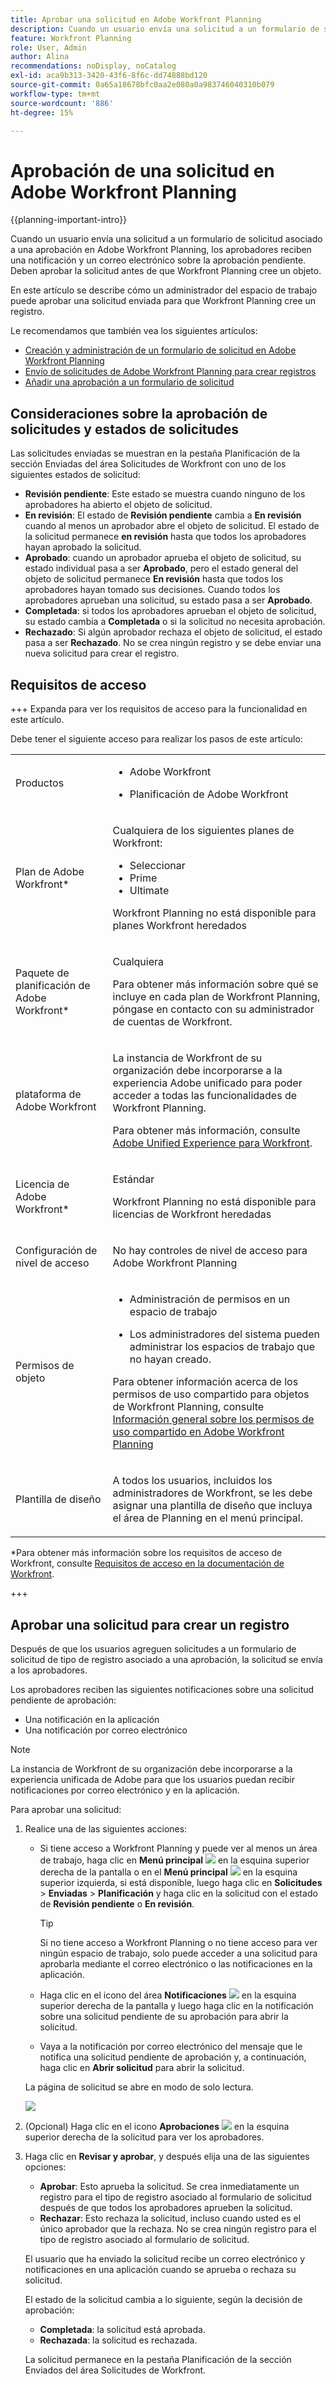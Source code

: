 ```yaml
---
title: Aprobar una solicitud en Adobe Workfront Planning
description: Cuando un usuario envía una solicitud a un formulario de solicitud asociado a una aprobación en Adobe Workfront Planning, los aprobadores reciben una notificación y un correo electrónico sobre la aprobación pendiente. Deben aprobar la solicitud antes de que Workfront Planning cree un objeto.
feature: Workfront Planning
role: User, Admin
author: Alina
recommendations: noDisplay, noCatalog
exl-id: aca9b313-3420-43f6-8f6c-dd74888bd120
source-git-commit: 0a65a18678bfc0aa2e080a0a983746040310b079
workflow-type: tm+mt
source-wordcount: '886'
ht-degree: 15%

---
```


# Aprobación de una solicitud en Adobe Workfront Planning

<!--take Preview and Production references at Production time-->

<!-- do you need to add that only workspace owners can view the Submitted/ Planning tab?? - asking team in slack-->

<!--<span class="preview">The information on this page refers to functionality not yet generally available. It is available only in the Preview environment for all customers. After the monthly releases to Production, the same features are also available in the Production environment for customers who enabled fast releases. </span>   

<span class="preview">For information about fast releases, see [Enable or disable fast releases for your organization](/help/quicksilver/administration-and-setup/set-up-workfront/configure-system-defaults/enable-fast-release-process.md). </span>-->

{{planning-important-intro}}

Cuando un usuario envía una solicitud a un formulario de solicitud asociado a una aprobación en Adobe Workfront Planning, los aprobadores reciben una notificación y un correo electrónico sobre la aprobación pendiente. Deben aprobar la solicitud antes de que Workfront Planning cree un objeto.

En este artículo se describe cómo un administrador del espacio de trabajo puede aprobar una solicitud enviada para que Workfront Planning cree un registro.

Le recomendamos que también vea los siguientes artículos:

* [Creación y administración de un formulario de solicitud en Adobe Workfront Planning](/help/quicksilver/planning/requests/create-request-form.md)
* [Envío de solicitudes de Adobe Workfront Planning para crear registros](/help/quicksilver/planning/requests/submit-requests.md)
* [Añadir una aprobación a un formulario de solicitud](/help/quicksilver/planning/requests/add-approval-to-request-form.md)

## Consideraciones sobre la aprobación de solicitudes y estados de solicitudes

Las solicitudes enviadas se muestran en la pestaña Planificación de la sección Enviadas del área Solicitudes de Workfront con uno de los siguientes estados de solicitud:

* **Revisión pendiente**: Este estado se muestra cuando ninguno de los aprobadores ha abierto el objeto de solicitud.
* **En revisión**: El estado de **Revisión pendiente** cambia a **En revisión** cuando al menos un aprobador abre el objeto de solicitud. El estado de la solicitud permanece **en revisión** hasta que todos los aprobadores hayan aprobado la solicitud.
* **Aprobado**: cuando un aprobador aprueba el objeto de solicitud, su estado individual pasa a ser **Aprobado**, pero el estado general del objeto de solicitud permanece **En revisión** hasta que todos los aprobadores hayan tomado sus decisiones. Cuando todos los aprobadores aprueban una solicitud, su estado pasa a ser **Aprobado**.
* **Completada**: si todos los aprobadores aprueban el objeto de solicitud, su estado cambia a **Completada** o si la solicitud no necesita aprobación.
* **Rechazado**: Si algún aprobador rechaza el objeto de solicitud, el estado pasa a ser **Rechazado**. No se crea ningún registro y se debe enviar una nueva solicitud para crear el registro.

## Requisitos de acceso

+++ Expanda para ver los requisitos de acceso para la funcionalidad en este artículo.

Debe tener el siguiente acceso para realizar los pasos de este artículo:

<table style="table-layout:auto">
 <col>
 </col>
 <col>
 </col>
 <tbody>
    <tr>
<tr>
<td>
   <p> Productos</p> </td>
   <td>
   <ul><li><p> Adobe Workfront</p></li>
   <li><p> Planificación de Adobe Workfront<p></li></ul></td>
  </tr>  
 <tr>
   <td role="rowheader"><p>Plan de Adobe Workfront*</p></td>
   <td>
<p>Cualquiera de los siguientes planes de Workfront:</p>
<ul><li>Seleccionar</li>
<li>Prime</li>
<li>Ultimate</li></ul>
<p>Workfront Planning no está disponible para planes Workfront heredados</p>
   </td>

<tr>
   <td role="rowheader"><p>Paquete de planificación de Adobe Workfront*</p></td>
   <td>
<p>Cualquiera </p>  
<p>Para obtener más información sobre qué se incluye en cada plan de Workfront Planning, póngase en contacto con su administrador de cuentas de Workfront. </td>

<tr>
   <td role="rowheader"><p>plataforma de Adobe Workfront</p></td>
   <td>
<p>La instancia de Workfront de su organización debe incorporarse a la experiencia Adobe unificado para poder acceder a todas las funcionalidades de Workfront Planning.</p>
<p>Para obtener más información, consulte <a href="/help/quicksilver/workfront-basics/navigate-workfront/workfront-navigation/adobe-unified-experience.md">Adobe Unified Experience para Workfront</a>. </p>
   </td>
  </tr>
  </tr>
  <tr>
   <td role="rowheader"><p>Licencia de Adobe Workfront*</p></td>
   <td>
   <p>Estándar</p>
   <p>Workfront Planning no está disponible para licencias de Workfront heredadas</p>
  </td>
  </tr>
  <tr>
   <td role="rowheader"><p>Configuración de nivel de acceso</p></td>
   <td> <p>No hay controles de nivel de acceso para Adobe Workfront Planning</p>  
</td>
  </tr>
<tr>
   <td role="rowheader"><p>Permisos de objeto</p></td>
   <td>
   <ul>
   <li><p>Administración de permisos en un espacio de trabajo</p></li>
    <li><p>Los administradores del sistema pueden administrar los espacios de trabajo que no hayan creado. </p></li>
    </ul>
   <p>Para obtener información acerca de los permisos de uso compartido para objetos de Workfront Planning, consulte 
   <a href="/help/quicksilver/planning/access/sharing-permissions-overview.md">Información general sobre los permisos de uso compartido en Adobe Workfront Planning</a> 
  </td>
  </tr>
<tr>
   <td role="rowheader"><p>Plantilla de diseño</p></td>
   <td> <p>A todos los usuarios, incluidos los administradores de Workfront, se les debe asignar una plantilla de diseño que incluya el área de Planning en el menú principal. </p>  
</td>
  </tr>
 </tbody>
</table>

*Para obtener más información sobre los requisitos de acceso de Workfront, consulte [Requisitos de acceso en la documentación de Workfront](/help/quicksilver/administration-and-setup/add-users/access-levels-and-object-permissions/access-level-requirements-in-documentation.md).

+++

## Aprobar una solicitud para crear un registro

Después de que los usuarios agreguen solicitudes a un formulario de solicitud de tipo de registro asociado a una aprobación, la solicitud se envía a los aprobadores.

Los aprobadores reciben las siguientes notificaciones sobre una solicitud pendiente de aprobación:

* Una notificación en la aplicación
* Una notificación por correo electrónico

>[!NOTE]
>
>La instancia de Workfront de su organización debe incorporarse a la experiencia unificada de Adobe para que los usuarios puedan recibir notificaciones por correo electrónico y en la aplicación.

Para aprobar una solicitud:

1. Realice una de las siguientes acciones:

   * Si tiene acceso a Workfront Planning y puede ver al menos un área de trabajo, haga clic en **Menú principal** ![](assets/dots-menu.png) en la esquina superior derecha de la pantalla o en el **Menú principal** ![](assets/lines-menu.png) en la esquina superior izquierda, si está disponible, luego haga clic en **Solicitudes** > **Enviadas** > **Planificación** y haga clic en la solicitud con el estado de **Revisión pendiente** o **En revisión**.

     >[!TIP]
     >
     >Si no tiene acceso a Workfront Planning o no tiene acceso para ver ningún espacio de trabajo, solo puede acceder a una solicitud para aprobarla mediante el correo electrónico o las notificaciones en la aplicación.

   * Haga clic en el icono del área **Notificaciones** ![](assets/notifications-area-icon-unified-shell.png) en la esquina superior derecha de la pantalla y luego haga clic en la notificación sobre una solicitud pendiente de su aprobación para abrir la solicitud.
   * Vaya a la notificación por correo electrónico del mensaje que le notifica una solicitud pendiente de aprobación y, a continuación, haga clic en **Abrir solicitud** para abrir la solicitud. <!--add the name of the button here, from the email-->

   La página de solicitud se abre en modo de solo lectura.

   ![](assets/read-only-reqeust-page-in-review-status.png)

1. (Opcional) Haga clic en el icono **Aprobaciones** ![](assets/approvals-icon.png) en la esquina superior derecha de la solicitud para ver los aprobadores.
1. Haga clic en **Revisar y aprobar**, y después elija una de las siguientes opciones: <!--did they fix the button and removed the &??-->

   * **Aprobar**: Esto aprueba la solicitud. Se crea inmediatamente un registro para el tipo de registro asociado al formulario de solicitud después de que todos los aprobadores aprueben la solicitud.
   * **Rechazar**: Esto rechaza la solicitud, incluso cuando usted es el único aprobador que la rechaza. No se crea ningún registro para el tipo de registro asociado al formulario de solicitud.

   El usuario que ha enviado la solicitud recibe un correo electrónico y notificaciones en una aplicación cuando se aprueba o rechaza su solicitud.

   El estado de la solicitud cambia a lo siguiente, según la decisión de aprobación:

   * **Completada**: la solicitud está aprobada.
   * **Rechazada**: la solicitud es rechazada.

   La solicitud permanece en la pestaña Planificación de la sección Enviados del área Solicitudes de Workfront.
